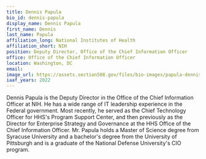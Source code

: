 ```yaml
---
title: Dennis Papula
bio_id: dennis-papula
display_name: Dennis Papula
first_name: Dennis
last_name: Papula
affiliation_long: National Institutes of Health
affiliation_short: NIH
position: Deputy Director, Office of the Chief Information Officer
office: Office of the Chief Information Officer
location: Washington, DC
email: 
image_url: https://assets.section508.gov/files/bio-images/papula-dennis.png
iaaf_years: 2022
---
```

Dennis Papula is the Deputy Director in the Office of the Chief Information Officer at NIH. He has a wide range of IT leadership experience in the Federal government. Most recently, he served as the Chief Technology Officer for HHS's Program Support Center, and then previously as the Director for Enterprise Strategy and Governance at the HHS Office of the Chief Information Officer. Mr. Papula holds a Master of Science degree from Syracuse University and a bachelor's degree from the University of Pittsburgh and is a graduate of the National Defense University's CIO program.